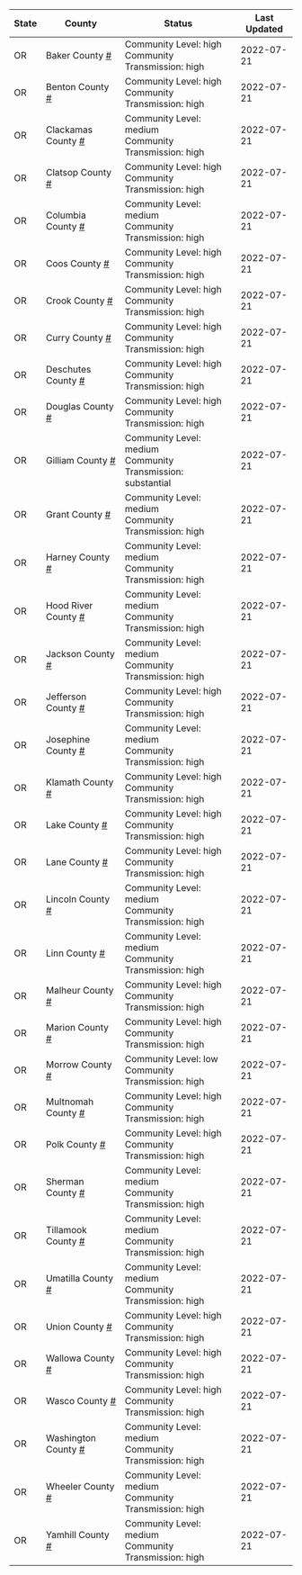 State | County | Status | Last Updated
--- | --- | --- | --- 
OR | Baker County <a href="#baker_county">#</a> | <a name="baker_county"></a>Community Level: high<br/>Community Transmission: high | 2022-07-21
OR | Benton County <a href="#benton_county">#</a> | <a name="benton_county"></a>Community Level: high<br/>Community Transmission: high | 2022-07-21
OR | Clackamas County <a href="#clackamas_county">#</a> | <a name="clackamas_county"></a>Community Level: medium<br/>Community Transmission: high | 2022-07-21
OR | Clatsop County <a href="#clatsop_county">#</a> | <a name="clatsop_county"></a>Community Level: high<br/>Community Transmission: high | 2022-07-21
OR | Columbia County <a href="#columbia_county">#</a> | <a name="columbia_county"></a>Community Level: medium<br/>Community Transmission: high | 2022-07-21
OR | Coos County <a href="#coos_county">#</a> | <a name="coos_county"></a>Community Level: high<br/>Community Transmission: high | 2022-07-21
OR | Crook County <a href="#crook_county">#</a> | <a name="crook_county"></a>Community Level: high<br/>Community Transmission: high | 2022-07-21
OR | Curry County <a href="#curry_county">#</a> | <a name="curry_county"></a>Community Level: high<br/>Community Transmission: high | 2022-07-21
OR | Deschutes County <a href="#deschutes_county">#</a> | <a name="deschutes_county"></a>Community Level: high<br/>Community Transmission: high | 2022-07-21
OR | Douglas County <a href="#douglas_county">#</a> | <a name="douglas_county"></a>Community Level: high<br/>Community Transmission: high | 2022-07-21
OR | Gilliam County <a href="#gilliam_county">#</a> | <a name="gilliam_county"></a>Community Level: medium<br/>Community Transmission: substantial | 2022-07-21
OR | Grant County <a href="#grant_county">#</a> | <a name="grant_county"></a>Community Level: medium<br/>Community Transmission: high | 2022-07-21
OR | Harney County <a href="#harney_county">#</a> | <a name="harney_county"></a>Community Level: medium<br/>Community Transmission: high | 2022-07-21
OR | Hood River County <a href="#hood_river_county">#</a> | <a name="hood_river_county"></a>Community Level: medium<br/>Community Transmission: high | 2022-07-21
OR | Jackson County <a href="#jackson_county">#</a> | <a name="jackson_county"></a>Community Level: medium<br/>Community Transmission: high | 2022-07-21
OR | Jefferson County <a href="#jefferson_county">#</a> | <a name="jefferson_county"></a>Community Level: high<br/>Community Transmission: high | 2022-07-21
OR | Josephine County <a href="#josephine_county">#</a> | <a name="josephine_county"></a>Community Level: medium<br/>Community Transmission: high | 2022-07-21
OR | Klamath County <a href="#klamath_county">#</a> | <a name="klamath_county"></a>Community Level: high<br/>Community Transmission: high | 2022-07-21
OR | Lake County <a href="#lake_county">#</a> | <a name="lake_county"></a>Community Level: high<br/>Community Transmission: high | 2022-07-21
OR | Lane County <a href="#lane_county">#</a> | <a name="lane_county"></a>Community Level: high<br/>Community Transmission: high | 2022-07-21
OR | Lincoln County <a href="#lincoln_county">#</a> | <a name="lincoln_county"></a>Community Level: medium<br/>Community Transmission: high | 2022-07-21
OR | Linn County <a href="#linn_county">#</a> | <a name="linn_county"></a>Community Level: medium<br/>Community Transmission: high | 2022-07-21
OR | Malheur County <a href="#malheur_county">#</a> | <a name="malheur_county"></a>Community Level: high<br/>Community Transmission: high | 2022-07-21
OR | Marion County <a href="#marion_county">#</a> | <a name="marion_county"></a>Community Level: high<br/>Community Transmission: high | 2022-07-21
OR | Morrow County <a href="#morrow_county">#</a> | <a name="morrow_county"></a>Community Level: low<br/>Community Transmission: high | 2022-07-21
OR | Multnomah County <a href="#multnomah_county">#</a> | <a name="multnomah_county"></a>Community Level: high<br/>Community Transmission: high | 2022-07-21
OR | Polk County <a href="#polk_county">#</a> | <a name="polk_county"></a>Community Level: high<br/>Community Transmission: high | 2022-07-21
OR | Sherman County <a href="#sherman_county">#</a> | <a name="sherman_county"></a>Community Level: medium<br/>Community Transmission: high | 2022-07-21
OR | Tillamook County <a href="#tillamook_county">#</a> | <a name="tillamook_county"></a>Community Level: medium<br/>Community Transmission: high | 2022-07-21
OR | Umatilla County <a href="#umatilla_county">#</a> | <a name="umatilla_county"></a>Community Level: medium<br/>Community Transmission: high | 2022-07-21
OR | Union County <a href="#union_county">#</a> | <a name="union_county"></a>Community Level: high<br/>Community Transmission: high | 2022-07-21
OR | Wallowa County <a href="#wallowa_county">#</a> | <a name="wallowa_county"></a>Community Level: high<br/>Community Transmission: high | 2022-07-21
OR | Wasco County <a href="#wasco_county">#</a> | <a name="wasco_county"></a>Community Level: high<br/>Community Transmission: high | 2022-07-21
OR | Washington County <a href="#washington_county">#</a> | <a name="washington_county"></a>Community Level: medium<br/>Community Transmission: high | 2022-07-21
OR | Wheeler County <a href="#wheeler_county">#</a> | <a name="wheeler_county"></a>Community Level: medium<br/>Community Transmission: high | 2022-07-21
OR | Yamhill County <a href="#yamhill_county">#</a> | <a name="yamhill_county"></a>Community Level: medium<br/>Community Transmission: high | 2022-07-21
